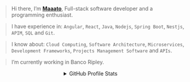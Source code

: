 > Hi there, I’m **[Maaato](https://maaato.vercel.app)**, Full-stack software developer and a programming enthusiast. 

> I have experience in:  `Angular`, `React`, `Java`, `Nodejs`, `Spring Boot`, `Nestjs`, `APIM`, `SQL` and `Git`.

> I know about: `Cloud Computing`, `Software Architecture`, `Microservices`, `Development Frameworks`, `Projects Management Software` and `APIs`.

> I’m currently working in Banco Ripley.
> 
<div align="center">
   <details>
      <summary>GitHub Profile Stats</summary><br/>
   <table>
      <tr>
         <td>
 <a href="https://github.com/anuraghazra/github-readme-stats">
            <img align="center" alt="Maaato's Github Stats" src="https://github-readme-stats.vercel.app/api?username=Maaato&show_icons=true&count_private=true&theme=react&hide_border=true&bg_color=0D1117" />
            </a>
         </td>
         <td>
            <a href="https://github.com/DenverCoder1/github-readme-streak-stats">
            <img align="center" alt="Maaato' Streak Stats" src="https://github-readme-streak-stats.herokuapp.com/?user=Maaato&theme=radical&custom_title=streak-stats-ty&hide_border=true&layout=compact" />
            </a>
         </td>
      </tr>
      <tr>
         <td>
          <a href="https://github.com/anuraghazra/github-readme-stats">
            <img align="center" alt="Maaato's Top Languages" src="https://github-readme-stats.vercel.app/api/top-langs/?username=Maaato&langs_count=8&layout=compact&theme=react&hide_border=true&bg_color=0D1117" />
            </a>
         </td>
         <td>
        <a href="https://github.com/anuraghazra/github-readme-stats">
            <img align="center" alt="Maaato's Github Stats" src="https://camo.githubusercontent.com/4909b99c33b079bca6178a2199bb9633e3590f9d4c623429093140cbb33d1a1f/68747470733a2f2f6d6574726963732e6c65636f712e696f2f4d616161746f"/>
            </a>          
         </td>
      </tr>
   </table>
</details>
<div/>
